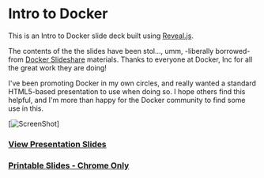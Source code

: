 Intro to Docker
===============

This is an Intro to Docker slide deck built using [Reveal.js](https://github.com/hakimel/reveal.js).

The contents of the the slides have been stol..., umm, -liberally borrowed- 
from [Docker Slideshare](http://www.slideshare.net/dotCloud) materials.
Thanks to everyone at Docker, Inc for all the great work they are doing!

I've been promoting Docker in my own circles, and really wanted a standard
HTML5-based presentation to use when doing so. I hope others find this
helpful, and I'm more than happy for the Docker community to find some
use in this.

[![ScreenShot](https://raw.github.com/pointful/docker-intro/screenshot.png)]

### [View Presentation Slides](http://pointful.github.io/docker-intro/)
### [Printable Slides - Chrome Only](http://pointful.github.io/docker-intro/?print-pdf#/)
